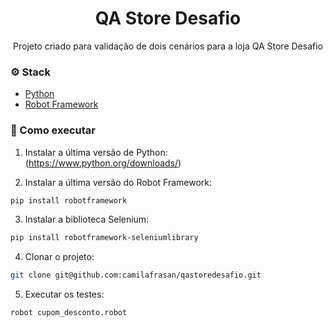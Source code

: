 <h1 align="center">QA Store Desafio</h1>
<p align="center">Projeto criado para validação de dois cenários para a loja QA Store Desafio</p>

### ⚙️ Stack
- [Python](<https://www.python.org/>)
- [Robot Framework](<https://robotframework.org/>)

### 🚀 Como executar
1) Instalar a última versão de Python: 
(https://www.python.org/downloads/)

2) Instalar a última versão do Robot Framework: 
```bash
pip install robotframework
```

3) Instalar a biblioteca Selenium: 
```bash
pip install robotframework-seleniumlibrary
```

4) Clonar o projeto:
```bash
git clone git@github.com:camilafrasan/qastoredesafio.git
```

5) Executar os testes: 
```bash
robot cupom_desconto.robot
```
